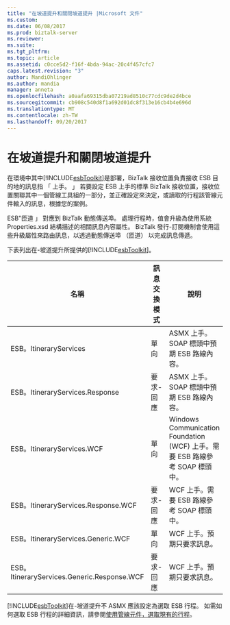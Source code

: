 ```yaml
---
title: "在坡道提升和關閉坡道提升 |Microsoft 文件"
ms.custom: 
ms.date: 06/08/2017
ms.prod: biztalk-server
ms.reviewer: 
ms.suite: 
ms.tgt_pltfrm: 
ms.topic: article
ms.assetid: c0cce5d2-f16f-4bda-94ac-20c4f457cfc7
caps.latest.revision: "3"
author: MandiOhlinger
ms.author: mandia
manager: anneta
ms.openlocfilehash: a0aafa69315dba07219ad8510c77cdc9de2d4bce
ms.sourcegitcommit: cb908c540d8f1a692d01dc8f313e16cb4b4e696d
ms.translationtype: MT
ms.contentlocale: zh-TW
ms.lasthandoff: 09/20/2017
---
```

# <a name="on-ramps-and-off-ramps"></a>在坡道提升和關閉坡道提升
在環境中其中[!INCLUDE[esbToolkit](../includes/esbtoolkit-md.md)]是部署，BizTalk 接收位置負責接收 ESB 目的地的訊息指 「 上手。 」 若要設定 ESB 上手的標準 BizTalk 接收位置，接收位置關聯其中一個管線工具組的一部分，並正確設定來決定，或讀取的行程該管線元件輸入的訊息，根據您的案例。  
  
 ESB"匝道 」 對應到 BizTalk 動態傳送埠。 處理行程時，值會升級為使用系統 Properties.xsd 結構描述的相關訊息內容屬性。 BizTalk 發行-訂閱機制會使用這些升級屬性來路由訊息，以透過動態傳送埠 （匝道） 以完成訊息傳遞。  
  
 下表列出在-坡道提升所提供的[!INCLUDE[esbToolkit](../includes/esbtoolkit-md.md)]。  
  
|名稱|訊息交換模式|**說明**|  
|----------|------------------------------|---------------------|  
|ESB。ItineraryServices|單向|ASMX 上手。SOAP 標頭中預期 ESB 路線內容。|  
|ESB。ItineraryServices.Response|要求-回應|ASMX 上手。SOAP 標頭中預期 ESB 路線內容。|  
|ESB。ItineraryServices.WCF|單向|Windows Communication Foundation (WCF) 上手。需要 ESB 路線參考 SOAP 標頭中。|  
|ESB。ItineraryServices.Response.WCF|要求-回應|WCF 上手。需要 ESB 路線參考 SOAP 標頭中。|  
|ESB。ItineraryServices.Generic.WCF|單向|WCF 上手。預期只要求訊息。|  
|ESB。ItineraryServices.Generic.Response.WCF|要求-回應|WCF 上手。預期只要求訊息。|  
  
 [!INCLUDE[esbToolkit](../includes/esbtoolkit-md.md)]在-坡道提升不 ASMX 應該設定為選取 ESB 行程。 如需如何選取 ESB 行程的詳細資訊，請參閱[使用管線元件，選取現有的行程](../esb-toolkit/using-a-pipeline-component-to-select-an-existing-itinerary.md)。